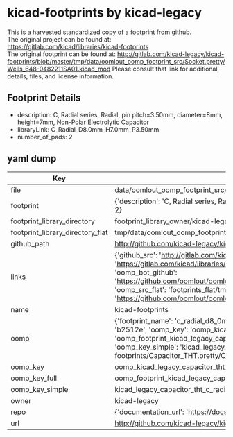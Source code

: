 # kicad-footprints by kicad-legacy  
This is a harvested standardized copy of a footprint from github.  
The original project can be found at:  
https://gitlab.com/kicad/libraries/kicad-footprints  
The original footprint can be found at:
http://gitlab.com/kicad-legacy/kicad-footprints/blob/master/tmp/data/oomlout_oomp_footprint_src/Socket.pretty/Wells_648-0482211SA01.kicad_mod
Please consult that link for additional, details, files, and license information.  
## Footprint Details
* description: C, Radial series, Radial, pin pitch=3.50mm, diameter=8mm, height=7mm, Non-Polar Electrolytic Capacitor  
* libraryLink: C_Radial_D8.0mm_H7.0mm_P3.50mm  
* number_of_pads: 2  
## yaml dump  
| Key | Value |  
| --- | --- |  
| file | data/oomlout_oomp_footprint_src/kicad-footprints/Capacitor_THT.pretty/C_Radial_D8.0mm_H7.0mm_P3.50mm.kicad_mod |  
| footprint | {'description': 'C, Radial series, Radial, pin pitch=3.50mm, diameter=8mm, height=7mm, Non-Polar Electrolytic Capacitor', 'libraryLink': 'C_Radial_D8.0mm_H7.0mm_P3.50mm', 'number_of_pads': 2} |  
| footprint_library_directory | footprint_library_owner/kicad-legacy_kicad-footprints |  
| footprint_library_directory_flat | tmp/data/oomlout_oomp_footprint_src/footprints_flat/kicad_legacy_capacitor_tht_c_radial_d8_0mm_h7_0mm_p3_50mm/working |  
| github_path | http://github.com/kicad-legacy/kicad-footprints/blob/master/tmp/data/oomlout_oomp_footprint_src/Capacitor_THT.pretty/C_Radial_D8.0mm_H7.0mm_P3.50mm.kicad_mod |  
| links | {'github_src': 'http://gitlab.com/kicad-legacy/kicad-footprints/blob/master/tmp/data/oomlout_oomp_footprint_src/Socket.pretty/Wells_648-0482211SA01.kicad_mod', 'github_src_repo': 'https://gitlab.com/kicad/libraries/kicad-footprints', 'oomp_bot': 'tmp/data/oomlout_oomp_footprint_src/footprints/kicad_legacy_capacitor_tht_c_radial_d8_0mm_h7_0mm_p3_50mm/working', 'oomp_bot_github': 'https://github.com/oomlout/oomlout_oomp_footprint_bot/tree/main/tmp/data/oomlout_oomp_footprint_src/footprints/kicad_legacy_capacitor_tht_c_radial_d8_0mm_h7_0mm_p3_50mm/working', 'oomp_src_flat': 'footprints_flat/tmp/data/oomlout_oomp_footprint_src/footprints_flat/kicad_legacy_capacitor_tht_c_radial_d8_0mm_h7_0mm_p3_50mm/working', 'oomp_src_flat_github': 'https://github.com/oomlout/oomlout_oomp_footprint_src/tree/main/tmp/data/oomlout_oomp_footprint_src/footprints_flat/kicad_legacy_capacitor_tht_c_radial_d8_0mm_h7_0mm_p3_50mm/working'} |  
| name | kicad-footprints |  
| oomp | {'footprint_name': 'c_radial_d8_0mm_h7_0mm_p3_50mm', 'library_name': 'capacitor_tht', 'md5': 'b2512eae0caca125610d0155aa08d00c', 'md5_10': 'b2512eae0c', 'md5_5': 'b2512', 'md5_6': 'b2512e', 'oomp_key': 'oomp_kicad_legacy_capacitor_tht_c_radial_d8_0mm_h7_0mm_p3_50mm', 'oomp_key_extra': 'oomp_footprint_kicad_legacy_capacitor_tht_c_radial_d8_0mm_h7_0mm_p3_50mm', 'oomp_key_full': 'oomp_footprint_kicad_legacy_capacitor_tht_c_radial_d8_0mm_h7_0mm_p3_50mm_b2512e', 'oomp_key_simple': 'kicad_legacy_capacitor_tht_c_radial_d8_0mm_h7_0mm_p3_50mm', 'original_filename': 'data/oomlout_oomp_footprint_src/kicad-footprints/Capacitor_THT.pretty/C_Radial_D8.0mm_H7.0mm_P3.50mm.kicad_mod', 'owner_name': 'kicad_legacy'} |  
| oomp_key | oomp_kicad_legacy_capacitor_tht_c_radial_d8_0mm_h7_0mm_p3_50mm |  
| oomp_key_full | oomp_footprint_kicad_legacy_capacitor_tht_c_radial_d8_0mm_h7_0mm_p3_50mm |  
| oomp_key_simple | kicad_legacy_capacitor_tht_c_radial_d8_0mm_h7_0mm_p3_50mm |  
| owner | kicad-legacy |  
| repo | {'documentation_url': 'https://docs.github.com/rest/repos/repos#get-a-repository', 'message': 'Not Found'} |  
| url | http://github.com/kicad-legacy/kicad-footprints |  

